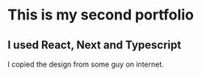 # This is my second portfolio

## I used React, Next and Typescript
I copied the design from some guy on internet.
